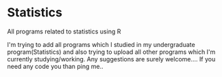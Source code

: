 # Statistics
 All programs related to statistics using R
 
 I'm trying to add all programs which I studied in my undergraduate program(Statistics) and also trying to upload all other programs which I'm currently studying/working.
 Any suggestions are surely welcome....
If you need any code you than ping me..
